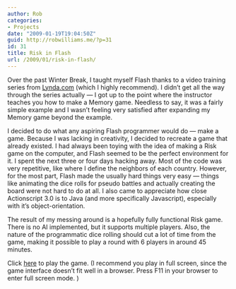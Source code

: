 ```yaml
---
author: Rob
categories:
- Projects
date: "2009-01-19T19:04:50Z"
guid: http://robwilliams.me/?p=31
id: 31
title: Risk in Flash
url: /2009/01/risk-in-flash/
---
```

Over the past Winter Break, I taught myself Flash thanks to a video training series from <a href="http://lynda.com" title="Lynda.com" target="_blank">Lynda.com</a> (which I highly recommend). I didn&#8217;t get all the way through the series actually &#8212; I got up to the point where the instructor teaches you how to make a Memory game. Needless to say, it was a fairly simple example and I wasn&#8217;t feeling very satisfied after expanding my Memory game beyond the example.

I decided to do what any aspiring Flash programmer would do &#8212; make a game. Because I was lacking in creativity, I decided to recreate a game that already existed. I had always been toying with the idea of making a Risk game on the computer, and Flash seemed to be the perfect environment for it. I spent the next three or four days hacking away. Most of the code was very repetitive, like where I define the neighbors of each country. However, for the most part, Flash made the usually hard things very easy &#8212; things like animating the dice rolls for pseudo battles and actually creating the board were not hard to do at all. I also came to appreciate how close Actionscript 3.0 is to Java (and more specifically Javascript), especially with it&#8217;s object-orientation.

The result of my messing around is a hopefully fully functional Risk game. There is no AI implemented, but it supports multiple players. Also, the nature of the programmatic dice rolling should cut a lot of time from the game, making it possible to play a round with 6 players in around 45 minutes.

Click [here](/flash/risk/Risk.html) to play the game. (I recommend you play in full screen, since the game interface doesn&#8217;t fit well in a browser. Press F11 in your browser to enter full screen mode. )